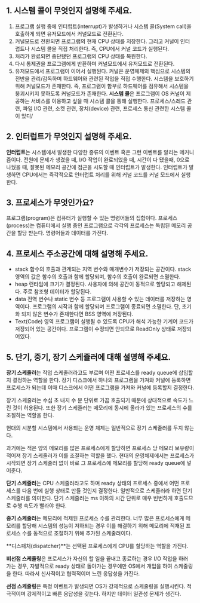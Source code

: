 ## 1. 시스템 콜이 무엇인지 설명해 주세요.
1. 프로그램 실행 중에 인터럽트(interrupt)가 발생하거나 시스템 콜(System call)을 호출하게 되면 유저모드에서 커널모드로 전환된다.
2. 커널모드로 전환되면 프로그램의 현재 CPU 상태를 저장한다. 그리고 커널이 인터럽트나 시스템 콜을 직접 처리한다. 즉, CPU에서 커널 코드가 실행된다.
3. 처리가 완료되면 중단됐던 프로그램의 CPU 상태를 복원한다.
4. 다시 통제권을 프로그램에게 반환하며 커널모드에서 유저모드로 전환된다.
5. 유저모드에서 프로그램이 이어서 실행된다.
커널은 운영체제의 핵심으로 시스템의 전반을 관리/감독하며 하드웨어와 관련된 작업을 직접 수행한다. 
시스템을 보호하기 위해 커널모드가 존재한다. 즉, 프로그램이 함부로 하드웨어를 점유해서 시스템을 붕괴시키지 못하도록 커널모드가 존재한다. 
**시스템 콜**은 프로그램이 OS 커널이 제공하는 서비스를 이용하고 싶을 때 시스템 콜을 통해 실행한다.
프로세스/스레드 관련, 파일 I/O 관련, 소켓 관련, 장치(device) 관련, 프로세스 통신 관련한 시스템 콜이 있디/ 
## 2. 인터럽트가 무엇인지 설명해 주세요.
**인터럽트**는 시스템에서 발생한 다양한 종류의 이벤트 혹은 그런 이벤트를 알리는 메커니즘이다.
전원에 문제가 생겼을 때, I/O 작업이 완료되었을 때, 시간이 다 됐을때, 0으로 나눴을 때, 잘못된 메모리 공간에 접근을 시도할 때 인터럽트가 발생한다.
인터럽트가 발생하면 CPU에서는 즉각적으로 인터럽트 처리를 위해 커널 코드를 커널 모드에서 실행한다.
## 3. 프로세스가 무엇인가요?
프로그램(program)은 컴퓨터가 실행할 수 있는 명령어들의 집합이다. 프로세스(process)는 컴퓨터에서 실행 중인 프로그램으로 각각의 프로세스는 독립된 메모리 공간을 할당 받는다. 명령어들과 데이터를 가진다.
## 4. 프로세스 주소공간에 대해 설명해 주세요.
- stack
함수의 호출과 관계되는 지역 변수와 매개변수가 저장되는 공간이다.
stack 영역의 값은 함수의 호출과 함께 할당되며, 함수의 호출이 완료되면 소멸한다.
- heap
런타임에 크기가 결정된다. 사용자에 의해 공간이 동적으로 할당되고 해제된다. 주로 참조형 데이터가 할당된다.
- data
전역 변수나 static 변수 등 프로그램이 사용할 수 있는 데이터를 저장하는 영역이다. 프로그램의 시작과 함께 할당되며 프로그램이 종료되면 소멸한다. 단, 초기화 되지 않은 변수가 존재한다면 BSS 영역에 저장된다.
- Text(Code) 영역
프로그램이 실행될 수 있도록 CPU가 해석 가능한 기계어 코드가 저장되어 있는 공간이다. 프로그램이 수정되면 안되므로 ReadOnly 상태로 저장되어있다.
## 5. 단기, 중기, 장기 스케쥴러에 대해 설명해 주세요.
**장기 스케줄러**는 작업 스케줄러라고도 부르며 어떤 프로세스를 ready queue에 삽입할지 결정하는 역할을 한다. 장기 디스크에서 하나의 프로그램을 가져와 커널에 등록하면 프로세스가 되는데 이때 디스크에서 어떤 프로그램을 가져와 커널에 등록할지 결정한다.

장기 스케줄러는 수십 초 내지 수 분 단위로 가끔 호출되기 때문에 상대적으로 속도가 느린 것이 허용된다. 또한 장기 스케줄러는 메모리에 동시에 올라가 있는 프로세스의 수를 조절하는 역할을 한다. 

현대의 시분할 시스템에서 사용되는 운영 체제는 일반적으로 장기 스케줄러를 두지 않는다. 

과거에는 적은 양의 메모리를 많은 프로세스에게 할당하면 프로세스 당 메모리 보유량이 적어져 장기 스케줄러가 이를 조절하는 역할을 했다. 현대의 운영체제에서는 프로세스가 시작되면 장기 스케줄러 없이 바로 그 프로세스에 메모리를 할당해 ready queue에 넣어준다.

**단기 스케줄러**는 CPU 스케줄러라고도 하며 ready 상태의 프로세스 중에서 어떤 프로세스를 다음 번에 실행 상태로 만들 것인지 결정한다. 일반적으로 스케줄러라 하면 단기 스케줄러를 의미한다. 단기 스케줄러는 ms 이하의 시간 단위로 매우 빈번하게 호출도므로 수행 속도가 빨라야 한다.

**중기 스케줄러**는 메모리에 적제된 프로세스 수를 관리한다. 너무 많은 프로세스에게 메모리를 할당해 시스템의 성능이 저하되는 경우 이를 해결하기 위해 메모리에 적재된 프로세스 수를 동적으로 조절하기 위해 추가된 스케줄러이다.

**디스패처(dispatcher)**는 선택된 프로세스에게 CPU를 할당하는 역할을 가진다.

**비선점 스케줄링**은 프로세스가 자신의 할 일을 끝내고 종료하는 경우 I/O 작업을 하러 가는 경우, 자발적으로 ready 상태로 돌아가는 경우에만  OS에서 개입을 하여 스케줄링을 한다.
따라서 신사적이고 협력적이며 느린 응답성을 가진다.

**선점 스케줄링**은 특정 이벤트가 발생되면 OS가 강제적으로 스케줄링을 실행시킨다. 적극적이며 강제적이고 빠른 응답성을 갖는다. 하지만 데이터 일관성 문제가 생긴다.